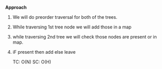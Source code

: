 **Approach**

1) We will do preorder traversal for both of the trees.
2) While traversing 1st tree node we will add those in a map
3) while traversing 2nd tree we will check those nodes are present or in map.
4) iF present then add else leave


    TC: O(N)
    SC: O(H)